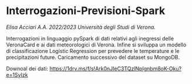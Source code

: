 # Interrogazioni-Previsioni-Spark
*Elisa Acciari A.A. 2022/2023
Università degli Studi di Verona.*

Interrogazioni in linguaggio pySpark di dati relativi agli inegressi delle VeronaCard e ai dati meteorologici di Verona. Infine si sviluppa un modello di classificazione Logistic Regression per prevedere le temperature e le precipitazioni future.
Caricamento successivo del dataset su MongoDB.

Downoal dei dati: https://1drv.ms/f/s!Ark0nJIeC3TQzlNpIgnbm8oK-Oku?e=1SyIzk
